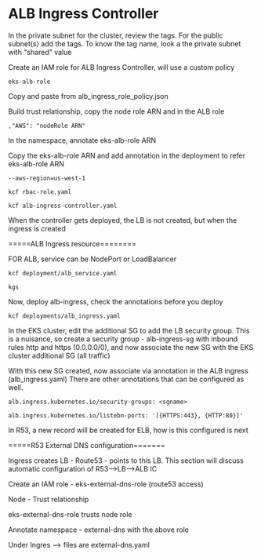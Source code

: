 ALB Ingress Controller
=======================

In the private subnet for the cluster, review the tags.  For the public subnet(s) add the tags.  To know the tag name, look a the private subnet with "shared" value

Create an IAM role for ALB Ingress Controller, will use a custom policy

    eks-alb-role

Copy and paste from alb_ingress_role_policy.json

Build trust relationship, copy the node role ARN and in the ALB role

    ,"AWS": "nodeRole ARN"

In the namespace, annotate eks-alb-role ARN 

Copy the eks-alb-role ARN and add annotation in the deployment to refer eks-alb-role ARN 

    --aws-region=us-west-1

    kcf rbac-role.yaml

    kcf alb-ingress-controller.yaml

When the controller gets deployed, the LB is not created, but when the ingress is created


=====ALB Ingress resource========

FOR ALB, service can be NodePort or LoadBalancer

    kcf deployment/alb_service.yaml

    kgs

Now, deploy alb-ingress, check the annotations before you deploy

    kcf deployments/alb_ingress.yaml

In the EKS cluster, edit the additional SG to add the LB security group.  This is a nuisance, so create a security group - alb-ingress-sg with inbound rules http and https (0.0.0.0/0), and now associate the new SG with the EKS cluster additional SG (all traffic)

With this new SG created, now associate via annotation in the ALB ingress (alb_ingress.yaml)  There are other annotations that can be configured as well.

    alb.ingress.kubernetes.io/security-groups: <sgname>

    alb.ingress.kubernetes.io/listebn-ports: '[{HTTPS:443}, {HTTP:80}]'

In R53, a new record will be created for ELB, how is this configured is next



=====R53 External DNS configuration=======

Ingress creates LB - Route53 - points to this LB.  This section will discuss automatic configuration of R53-->LB-->ALB IC

Create an IAM role - eks-external-dns-role (route53 access)

Node - Trust relationship

eks-external-dns-role trusts node role

Annotate namespace - external-dns with the above role

Under Ingres --> files are 
    external-dns.yaml


